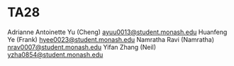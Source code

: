 # TA28
Adrianne Antoinette Yu (Cheng) 	ayuu0013@student.monash.edu
Huanfeng Ye (Frank) 			hyee0023@student.monash.edu
Namratha Ravi (Namratha) 		nrav0007@student.monash.edu
Yifan Zhang (Neil) 			yzha0854@student.monash.edu
